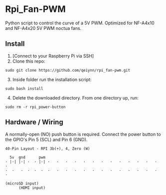 # Rpi_Fan-PWM

Python script to control the curve of a 5V PWM. Optimized for NF-A4x10 and NF-A4x20 5V PWM noctua fans. 

## Install

1. [Connect to your Raspberry Pi via SSH]
2. Clone this repo: 
```
sudo git clone https://github.com/qeiynn/rpi_fan-pwm.git
```
3. Inside folder run the installation script: 
```
sudo bash install
```
4. Delete the downloaded directory. From one directory up, run:
```
sudo rm -r rpi_power-button
```

## Hardware / Wiring

A normally-open (NO) push button is required.
Connect the power button to the GPIO's Pin 5 (SCL) and Pin 6 (GND).

```
40-Pin Layout - RPI 3b(+), 4, Zero (W)

  5v  gnd      pwm   
· |·| |·| ·  · |·| ·   ·   ·   ·   ·   ·   ·   ·   ·   ·   ·   ·   ·  · 
·  ·   ·  ·  ·  ·  ·   ·   ·   ·   ·   ·   ·   ·   ·   ·   ·   ·   ·  · 
        
(microSD input)
      (HDMI input)
```
